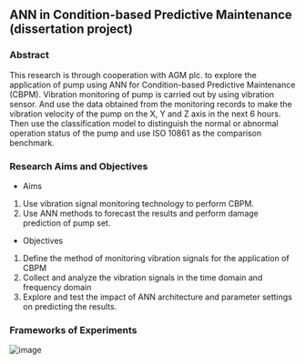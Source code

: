 ## ANN in Condition-based Predictive Maintenance (dissertation project)

### Abstract
  This research is through cooperation with AGM plc. to explore the application of pump using ANN for Condition-based Predictive Maintenance (CBPM). Vibration monitoring of pump is carried out by using vibration sensor. And use the data obtained from the monitoring records to make the vibration velocity of the pump on the X, Y and Z axis in the next 6 hours. Then use the classification model to distinguish the normal or abnormal operation status of the pump and use ISO 10861 as the comparison benchmark.

### Research Aims and Objectives
* Aims
 1. Use vibration signal monitoring technology to perform CBPM.
 2. Use ANN methods to forecast the results and perform damage prediction of pump set.
* Objectives
 1. Define the method of monitoring vibration signals for the application of CBPM
 2. Collect and analyze the vibration signals in the time domain and frequency domain
 3. Explore and test the impact of ANN architecture and parameter settings on predicting the results.
 
### Frameworks of Experiments
![image](https://github.com/hsuemily/ANN-in-Condition-based-Predictive-Maintenance/blob/master/Dataset/Frameworks%20of%20Experiments.png)
